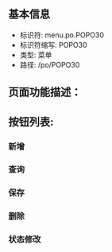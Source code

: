 
## 基本信息

- 标识符: menu.po.POPO30
- 标识符缩写: POPO30
- 类型: 菜单
- 路径: /po/POPO30

## 页面功能描述：





## 按钮列表:


### 新增



### 查询



### 保存



### 删除



### 状态修改


